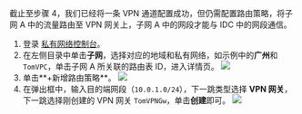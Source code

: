 截止至步骤 4，我们已经将一条 VPN 通道配置成功，但仍需配置路由策略，将子网 A 中的流量路由至 VPN 网关上，子网 A 中的网段才能与 IDC 中的网段通信。
1. 登录 [私有网络控制台](https://console.cloud.tencent.com/vpc/vpc?rid=1)。
2. 在左侧目录中单击**子网**，选择对应的地域和私有网络，如示例中的**广州**和 `TomVPC`，单击子网 A 所关联的路由表 ID，进入详情页。
![](https://main.qcloudimg.com/raw/2f55718499cd71dd71c62144b56d9a4e.png)
3. 单击**+新增路由策略**。
![](https://main.qcloudimg.com/raw/60984e42e4e2b0ae9b7c5d64c422fc54.png)
4. 在弹出框中，输入目的端网段（`10.0.1.0/24`），下一跳类型选择 **VPN 网关**，下一跳选择刚创建的 VPN 网关 `TomVPNGw`，单击**创建**即可。
![](https://main.qcloudimg.com/raw/9ace02a3b05f91279707615edb312ae2.png)
